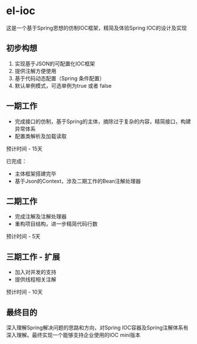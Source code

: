 # el-ioc
这是一个基于Spring思想的仿制IOC框架，精简及体验Spring IOC的设计及实现

## 初步构想
1. 实现基于JSON的可配置化IOC框架
2. 提供注解方便使用
3. 基于代码动态配置（Spring 条件配置）
4. 默认单例模式，可选单例为true 或者 false

## 一期工作
- 完成接口的仿制，基于Spring的主体，摘除过于复杂的内容，精简接口，构建异常体系
- 配置类解析及加载读取

预计时间 - 15天

已完成： 
- 主体框架搭建完毕
- 基于Json的Context，涉及二期工作的Bean注解处理器

## 二期工作
- 完成注解及注解处理器
- 重构项目结构，进一步精简代码行数

预计时间 - 5天

## 三期工作 - 扩展
- 加入对并发的支持
- 提供线程相关注解

预计时间 - 10天

## 最终目的
深入理解Spring解决问题的思路和方向，对Spring IOC容器及Spring注解体系有深入理解。最终实现一个能够支持企业使用的IOC mini版本



